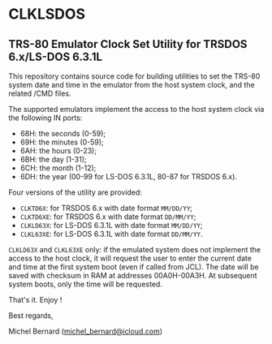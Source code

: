 CLKLSDOS
========

TRS-80 Emulator Clock Set Utility for TRSDOS 6.x/LS-DOS 6.3.1L
-----------------------------------------------------------

This repository contains source code for building utilities to set the TRS-80 system date and time in the emulator from the host system clock, and the related /CMD files.

The supported emulators implement the access to the host system clock via the following IN ports:
- 68H: the seconds (0-59);
- 69H: the minutes (0-59);
- 6AH: the hours (0-23);
- 6BH: the day (1-31);
- 6CH: the month (1-12);
- 6DH: the year (00-99 for LS-DOS 6.3.1L, 80-87 for TRSDOS 6.x).

Four versions of the utility are provided:
- `CLKTD6X`: for TRSDOS 6.x with date format `MM/DD/YY`;
- `CLKTD6XE`: for TRSDOS 6.x with date format `DD/MM/YY`;
- `CLKLD63X`: for LS-DOS 6.3.1L with date format `MM/DD/YY`;
- `CLKL63XE`: for LS-DOS 6.3.1L with date format `DD/MM/YY`.

`CLKLD63X` and `CLKL63XE` only: if the emulated system does not implement the access to the host clock, it will request the user to enter the current date and time at the first system boot (even if called from JCL). The date will be saved with checksum in RAM at addresses 00A0H-00A3H. At subsequent system boots, only the time will be requested.


That's it.  Enjoy !

Best regards,

Michel Bernard (michel_bernard@icloud.com)
